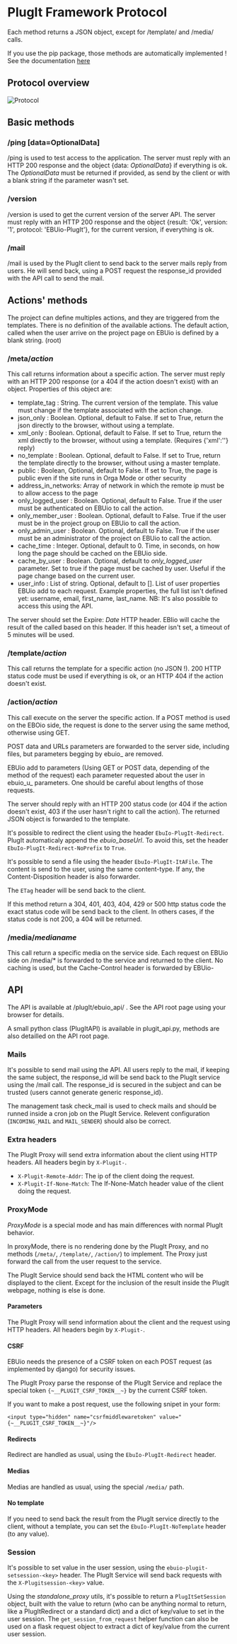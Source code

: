 PlugIt Framework Protocol
=====

Each method returns a JSON object, except for /template/ and /media/ calls.

If you use the pip package, those methods are automatically implemented ! See the documentation [here](./plugit_service.md)

## Protocol overview

![Protocol](./images/protocol.png)

## Basic methods

### /ping [data=OptionalData]
/ping is used to test access to the application. The server must reply with an HTTP 200 response and the object {data: _OptionalData_} if everything is ok. The _OptionalData_ must be returned if provided, as send by the client or with a blank string if the parameter wasn't set.

### /version
/version is used to get the current version of the server API. The server must reply with an HTTP 200 response and the object {result: 'Ok', version: '1', protocol: 'EBUio-PlugIt'}, for the current version, if everything is ok.

### /mail
/mail is used by the PlugIt client to send back to the server mails reply from users. He will send back, using a POST request the response_id provided with the API call to send the mail. 

## Actions' methods
The project can define multiples actions, and they are triggered from the templates. There is no definition of the available actions.
The default action, called when the user arrive on the project page on EBUio is defined by a blank string. (root)

### /meta/_action_
This call returns information about a specific action. The server must reply with an HTTP 200 response (or a 404 if the action doesn't exist) with an object. Properties of this object are:

* template_tag : String. The current version of the template. This value must change if the template associated with the action change.
* json_only : Boolean. Optional, default to False. If set to True, return the json directly to the browser, without using a template.
* xml_only : Boolean. Optional, default to False. If set to True, return the xml directly to the browser, without using a template. (Requires {'xml':''} reply)
* no_template : Boolean. Optional, default to False. If set to True, return the template directly to the browser, without using a master template.
* public : Boolean, Optional, default to False. If set to True, the page is public even if the site runs in Orga Mode or other security
* address_in_networks: Array of network in which the remote ip must be to allow access to the page
* only_logged_user : Boolean. Optional, default to False. True if the user must be authenticated on EBUio to call the action.
* only_member_user : Boolean. Optional, default to False.  True if the user must be in the project group on EBUio to call the action.
* only_admin_user : Boolean. Optional, default to False.  True if the user must be an administrator of the project on EBUio to call the action.
* cache_time : Integer. Optional, default to 0. Time, in seconds, on how long the page should be cached on the EBUio side.
* cache_by_user : Boolean. Optional, default to _only_logged_user_ parameter. Set to true if the page must be cached by user. Useful if the page change based on the current user.
* user_info : List of string. Optional, default to []. List of user properties EBUio add to each request. Example properties, the full list isn't defined yet: username, email, first_name, last_name. NB: It's also possible to access this using the API.

The server should set the Expire: _Date_ HTTP header. EBIio will cache the result of the called based on this header. If this header isn't set, a timeout of 5 minutes will be used.

### /template/_action_
This call returns the template for a specific action (no JSON !). 200 HTTP status code must be used if everything is ok, or an HTTP 404 if the action doesn't exist.

### /action/_action_
This call execute on the server the specific action. If a POST method is used on the EBOio side, the request is done to the server using the same method, otherwise using GET.

POST data and URLs parameters are forwarded to the server side, including files, but parameters begging by ebuio_ are removed.

EBUio add to parameters (Using GET or POST data, depending of the method of the request) each parameter requested about the user in ebuio_u_<parameterName> parameters. One should be careful about lengths of those requests.

The server should reply with an HTTP 200 status code (or 404 if the action doesn't exist, 403 if the user hasn't right to call the action). The returned JSON object is forwarded to the template.

It's possible to redirect the client using the header `EbuIo-PlugIt-Redirect`. PlugIt automaticaly append the _ebuio_baseUrl_. To avoid this, set the header `EbuIo-PlugIt-Redirect-NoPrefix` to `True`.

It's possible to send a file using the header `EbuIo-PlugIt-ItAFile`. The content is send to the user, using the same content-type. If any, the Content-Disposition header is also forwarder.

The `ETag` header will be send back to the client.

If this method return a 304, 401, 403, 404, 429 or 500 http status code the exact status code will be send back to the client. In others cases, if the status code is not 200, a 404 will be returned.

### /media/_medianame_
This call return a specific media on the service side. Each request on EBUio side on /media/* is forwarded to the service and returned to the client. No caching is used, but the Cache-Control header is forwarded by EBUio-

## API

The API is available at /plugIt/ebuio_api/ . See the API root page using your browser for details.

A small python class (PlugItAPI) is available in plugit_api.py, methods are also detailled on the API root page.

### Mails

It's possible to send mail using the API. All users reply to the mail, if keeping the same subject, the response_id will be send back to the PlugIt service using the /mail call. The response_id is secured in the subject and can be trusted (users cannot generate generic response_id).

The management task check_mail is used to check mails and should be runned inside a cron job on the PlugIt Service. Relevent configuration (`INCOMING_MAIL` and `MAIL_SENDER`) should also be correct.

### Extra headers

The PlugIt Proxy will send extra information about the client using HTTP headers. All headers begin by `X-Plugit-`.

* `X-Plugit-Remote-Addr`: The ip of the client doing the request.
* `X-Plugit-If-None-Match`: The If-None-Match header value of the client doing the request.

### ProxyMode

*ProxyMode* is a special mode and has main differences with normal PlugIt behavior.

In proxyMode, there is no rendering done by the PlugIt Proxy, and no methods (`/meta/`, `/template/`, `/action/`) to implement. The Proxy just forward the call from the user request to the service.

The PlugIt Service should send back the HTML content who will be displayed to the client. Except for the inclusion of the result inside the PlugIt webpage, nothing is else is done.

#### Parameters

The PlugIt Proxy will send information about the client and the request using HTTP headers. All headers begin by `X-Plugit-`.


#### CSRF

EBUio needs the presence of a CSRF token on each POST request (as implemented by django) for security issues.

The PlugIt Proxy parse the response of the PlugIt Service and replace the special token `{~__PLUGIT_CSRF_TOKEN__~}` by the current CSRF token.

If you want to make a post request, use the following snipet in your form:

`<input type="hidden" name="csrfmiddlewaretoken" value="{~__PLUGIT_CSRF_TOKEN__~}"/>`

#### Redirects

Redirect are handled as usual, using the `EbuIo-PlugIt-Redirect` header.

#### Medias

Medias are handled as usual, using the special `/media/` path.

#### No template

If you need to send back the result from the PlugIt service directly to the client, without a template, you can set the `EbuIo-PlugIt-NoTemplate` header (to any value).

### Session

It's possible to set value in the user session, using the `ebuio-plugit-setsession-<key>` header. The PlugIt Service will send back requests with the `X-Plugitsession-<key>` value.

Using the _standalone_proxy_ utils, it's possible to return a `PlugItSetSession` object, built with the value to return (who can be anything normal to return, like a PlugItRedirect or a standard dict) and a dict of key/value to set in the user session. The `get_session_from_request` helper function can also be used on a flask request object to extract a dict of key/value from the current user session.


